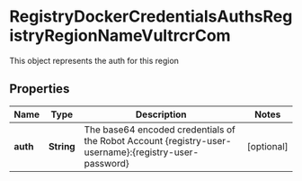

# RegistryDockerCredentialsAuthsRegistryRegionNameVultrcrCom

This object represents the auth for this region

## Properties

| Name | Type | Description | Notes |
|------------ | ------------- | ------------- | -------------|
|**auth** | **String** | The base64 encoded credentials of the Robot Account {registry-user-username}:{registry-user-password} |  [optional] |



